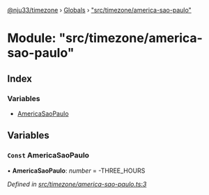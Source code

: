 [@nju33/timezone](../README.md) › [Globals](../globals.md) › ["src/timezone/america-sao-paulo"](_src_timezone_america_sao_paulo_.md)

# Module: "src/timezone/america-sao-paulo"

## Index

### Variables

* [AmericaSaoPaulo](_src_timezone_america_sao_paulo_.md#const-americasaopaulo)

## Variables

### `Const` AmericaSaoPaulo

• **AmericaSaoPaulo**: *number* = -THREE_HOURS

*Defined in [src/timezone/america-sao-paulo.ts:3](https://github.com/nju33/timezone/blob/c9267a7/src/timezone/america-sao-paulo.ts#L3)*
